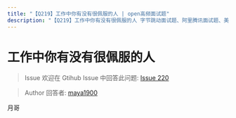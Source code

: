 ```yaml
---
title: "【Q219】工作中你有没有很佩服的人 | open高频面试题"
description: "【Q219】工作中你有没有很佩服的人 字节跳动面试题、阿里腾讯面试题、美团小米面试题。"
---
```


# 工作中你有没有很佩服的人

> Issue
> 欢迎在 Gtihub Issue 中回答此问题: [Issue 220](https://github.com/shfshanyue/Daily-Question/issues/220)

> Author
> 回答者: [maya1900](https://github.com/maya1900)

月哥
